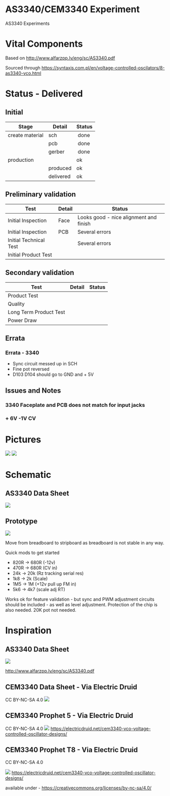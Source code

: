 # AS3340/CEM3340 Experiment
AS3340 Experiments

# Vital Components
Based on http://www.alfarzpp.lv/eng/sc/AS3340.pdf

Sourced through https://syntaxis.com.pl/en/voltage-controlled-oscilators/8-as3340-vco.html

# Status - Delivered
## Initial 
| Stage  | Detail | Status |
| ------------- | ------------- | ------------- |
| create material  | sch | done |
| | pcb | done  |
| | gerber | done |
| production  |   | ok |
|  | produced | ok |
|  | delivered | ok |
## Preliminary validation
| Test  | Detail | Status |
| ------------- | ------------- | ------------- |
| Initial Inspection | Face | Looks good - nice alignment and finish |
| Initial Inspection | PCB | Several errors |
| Initial Technical Test |  | Several errors |
| Initial Product Test |  |  |

## Secondary validation
| Test  | Detail | Status |
| ------------- | ------------- |------------- |
| Product Test |  | |
| Quality | | |
| Long Term Product Test |  |  |
| Power Draw |  | 

## Errata
### Errata - 3340
 - Sync circuit messed up in SCH
 - Fine pot reversed
 - D103 D104 should go to GND and + 5V

## Issues and Notes
### 3340 Faceplate and PCB does not match for input jacks
### + 6V -1V CV

# Pictures
![](KicadJE_AS3340_RevA_PCB.png)
![](KicadJE_AS3340_RevA2_Faceplate.png)

# Schematic
## AS3340 Data Sheet
![](AS3340%20JE%20Diagram%203RevA.png)

## Prototype

![](2020%2002%20AS3340%20stripboard.JPG)

Move from breadboard to stripboard as breadboard is not stable in any way.

Quick mods to get started
* 820R -> 680R (-12v)
* 470R -> 680R (CV in)
* 24k -> 20k (Rz tracking serial res)
* 1k8 -> 2k (Scale)
* 1M5 -> 1M (+12v pull up FM in)
* 5k6 -> 4k7 (scale adj RT)

Works ok for feature validation - but sync and PWM adjustment circuits should be included - as well as level adjustment.
Protection of the chip is also needed.
20K pot not needed.

# Inspiration
## AS3340 Data Sheet
![](AS3340%20Diagram.png)

http://www.alfarzpp.lv/eng/sc/AS3340.pdf

## CEM3340 Data Sheet - Via Electric Druid
CC BY-NC-SA 4.0
![](DatasheetCEM3340VCO.gif)

## CEM3340 Prophet 5 - Via Electric Druid
CC BY-NC-SA 4.0
![](Prophet5Rev3CEM3340VCO.gif)
https://electricdruid.net/cem3340-vco-voltage-controlled-oscillator-designs/

## CEM3340 Prophet T8 - Via Electric Druid
CC BY-NC-SA 4.0

![](ProphetT8CEM3340VCO.gif)
https://electricdruid.net/cem3340-vco-voltage-controlled-oscillator-designs/

available under - https://creativecommons.org/licenses/by-nc-sa/4.0/
